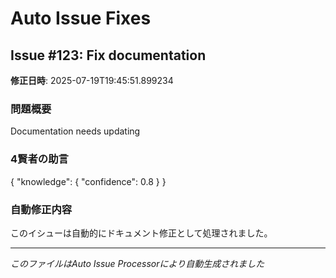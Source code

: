 # Auto Issue Fixes

## Issue #123: Fix documentation

**修正日時**: 2025-07-19T19:45:51.899234

### 問題概要
Documentation needs updating

### 4賢者の助言
{
  "knowledge": {
    "confidence": 0.8
  }
}

### 自動修正内容
このイシューは自動的にドキュメント修正として処理されました。

---
*このファイルはAuto Issue Processorにより自動生成されました*
